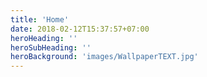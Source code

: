 ```yaml
---
title: 'Home'
date: 2018-02-12T15:37:57+07:00
heroHeading: ''
heroSubHeading: ''
heroBackground: 'images/WallpaperTEXT.jpg'
---
```

